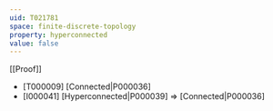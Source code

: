```yaml
---
uid: T021781
space: finite-discrete-topology
property: hyperconnected
value: false
---
```

[[Proof]]

* [T000009] [Connected|P000036]
* [I000041] [Hyperconnected|P000039] => [Connected|P000036]

